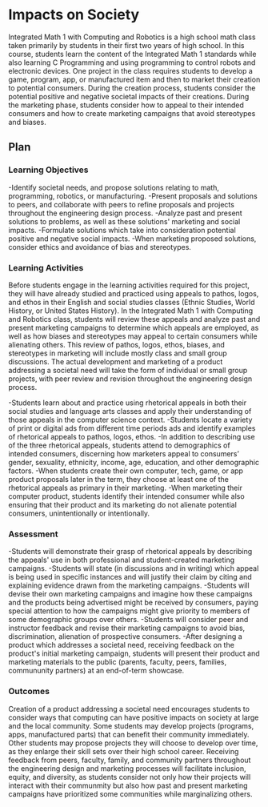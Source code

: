 # Impacts on Society

Integrated Math 1 with Computing and Robotics is a high school math class taken primarily by students in their first two years of high school. In this course, students learn the content of the Integrated Math 1 standards while also learning C Programming and using programming to control robots and electronic devices. One project in the class requires students to develop a game, program, app, or manufactured item and then to market their creation to potential consumers. During the creation process, students consider the potential positive and negative societal impacts of their creations. During the marketing phase, students consider how to appeal to their intended consumers and how to create marketing campaigns that avoid stereotypes and biases.

## Plan

### Learning Objectives

-Identify societal needs, and propose solutions relating to math, programming, robotics, or manufacturing.
-Present proposals and solutions to peers, and collaborate with peers to refine proposals and projects throughout the engineering design process.
-Analyze past and present solutions to problems, as well as these solutions' marketing and social impacts.
-Formulate solutions which take into consideration potential positive and negative social impacts.
-When marketing proposed solutions, consider ethics and avoidance of bias and stereotypes.

### Learning Activities

Before students engage in the learning activities required for this project, they will have already studied and practiced using appeals to pathos, logos, and ethos in their English and social studies classes (Ethnic Studies, World History, or United States History). In the Integrated Math 1 with Computing and Robotics class, students will review these appeals and analyze past and present marketing campaigns to determine which appeals are employed, as well as how biases and stereotypes may appeal to certain consumers while alienating others. This review of pathos, logos, ethos, biases, and stereotypes in marketing will include mostly class and small group discussions. The actual development and marketing of a product addressing a societal need will take the form of individual or small group projects, with peer review and revision throughout the engineering design process. 

-Students learn about and practice using rhetorical appeals in both their social studies and language arts classes and apply their understanding of those appeals in the computer science context. 
-Students locate a variety of print or digital ads from different time periods ads and identify examples of rhetorical appeals to pathos, logos, ethos.
-In addition to describing use of the three rhetorical appeals, students attend to demographics of intended consumers, discerning how marketers appeal to consumers’ gender, sexuality, ethnicity, income, age, education, and other demographic factors.
-When students create their own computer, tech, game, or app product proposals later in the term, they choose at least one of the rhetorical appeals as primary in their marketing.
-When marketing their computer product, students identify their intended consumer while also ensuring that their product and its marketing do not alienate potential consumers, unintentionally or intentionally.

### Assessment

-Students will demonstrate their grasp of rhetorical appeals by describing the appeals' use in both professional and student-created marketing campaigns. 
-Students will state (in discussions and in writing) which appeal is being used in specific instances and will justify their claim by citing and explaining evidence drawn from the marketing campaigns. 
-Students will devise their own marketing campaigns and imagine how these campaigns and the products being advertised might be received by consumers, paying special attention to how the campaigns might give priority to members of some demographic groups over others. 
-Students will consider peer and instructor feedback and revise their marketing campaigns to avoid bias, discrimination, alienation of prospective consumers.
-After designing a product which addresses a societal need, receiving feedback on the product's initial marketing campaign, students will present their product and marketing materials to the public (parents, faculty, peers, families, commununity partners) at an end-of-term showcase.

### Outcomes

Creation of a product addressing a societal need encourages students to consider ways that computing can have positive impacts on society at large and the local community. Some students may develop projects (programs, apps, manufactured parts) that can benefit their community immediately. Other students may propose projects they will choose to develop over time, as they enlarge their skill sets over their high school career. Receiving feedback from peers, faculty, family, and community partners throughout the engineering design and marketing processes will facilitate inclusion, equity, and diversity, as students consider not only how their projects will interact with their communmity but also how past and present marketing campaigns have prioritized some communities while marginalizing others.
